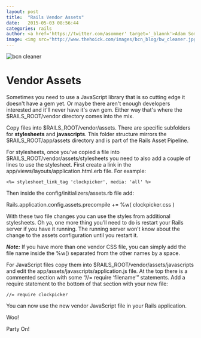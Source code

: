 ```yaml
---
layout: post
title:  "Rails Vendor Assets"
date:   2015-05-03 08:56:44
categories: rails
author: <a href='https://twitter.com/asommer' target='_blannk'>Adam Sommer</a>
image: <img src="http://www.thehoick.com/images/bcn_blog/bw_cleaner.jpg" title="BCN Cleaner" alt='bcn cleaner' class="post-image"/>
---
```


<img src="http://www.thehoick.com/images/bcn_blog/bw_cleaner.jpg" title="BCN Cleaner" alt='bcn cleaner' class="post-image"/>

# Vendor Assets

Sometimes you need to use a JavaScript library that is so cutting edge it doesn't have a gem yet.  Or maybe there aren't enough developers interested and it'll never have it's own gem.  Either way that's where the $RAILS_ROOT/vendor directory comes into the mix.
<!--more-->

Copy files into $RAILS_ROOT/vendor/assets.  There are specific subfolders for **stylesheets** and **javascripts**.  This folder structure mirrors the $RAILS_ROOT/app/assets directory and is part of the Rails Asset Pipeline.

For stylesheets, once you’ve copied a file into $RAILS_ROOT/vendor/assets/stylesheets you need to also add a couple of lines to use the stylesheet.  First create a link in the app/views/layouts/application.html.erb file. For example:

```
<%= stylesheet_link_tag 'clockpicker', media: 'all' %>
```

Then inside the config/initializers/assets.rb file add:

Rails.application.config.assets.precompile += %w( clockpicker.css )

With these two file changes you can use the styles from additional stylesheets.  Oh ya, one more thing you’ll need to do is restart your Rails server if you have it running. The running server won’t know about the change to the assets configuration until you restart it.

***Note:*** If you have more than one vendor CSS file, you can simply add the file name inside the %w() separated from the other names by a space.

For JavaScript files copy them into $RAILS_ROOT/vendor/assets/javascripts and edit the app/assets/javascripts/application.js file.  At the top there is a commented section with some “//= require ‘filename’” statements.  Add a require statement to the bottom of that section with your new file:

```
//= require clockpicker
```

You can now use the new vendor JavaScript file in your Rails application.

Woo!


Party On!
